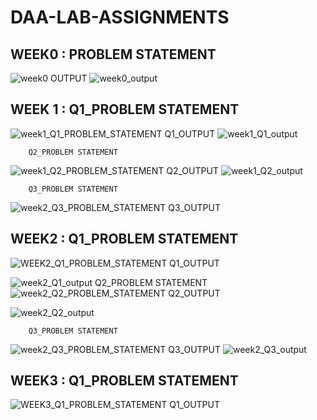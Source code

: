 # DAA-LAB-ASSIGNMENTS

## WEEK0 : PROBLEM STATEMENT
![week0](https://user-images.githubusercontent.com/75484706/127477035-ce9606da-d70f-42dd-95a2-ad00d0719aae.jpg)
        OUTPUT
![week0_output](https://user-images.githubusercontent.com/75484706/127481299-c814d40d-8dfe-41f7-8f8f-b1a80ab5b26c.jpg)

## WEEK 1 : Q1_PROBLEM STATEMENT
![week1_Q1_PROBLEM_STATEMENT](https://user-images.githubusercontent.com/75484706/127481500-311fc96b-3d1f-4b89-9f4b-5119a6b1f1c1.jpg)
        Q1_OUTPUT
![week1_Q1_output](https://user-images.githubusercontent.com/75484706/127481693-e5751480-3caa-4169-9470-b8c21987f605.jpg)
         
        Q2_PROBLEM STATEMENT
![week1_Q2_PROBLEM_STATEMENT](https://user-images.githubusercontent.com/75484706/127481901-c9920d1e-dae0-43eb-a453-f41685d02b03.jpg)
        Q2_OUTPUT
![week1_Q2_output](https://user-images.githubusercontent.com/75484706/127482106-e6c38b4d-3524-4ef9-a920-9ffe2301f995.jpg)
  
        Q3_PROBLEM STATEMENT
![week2_Q3_PROBLEM_STATEMENT](https://user-images.githubusercontent.com/75484706/127482275-6f1959a5-8ebe-450e-92be-33d8f5b9d809.jpg)
        Q3_OUTPUT
         
## WEEK2 : Q1_PROBLEM STATEMENT
![WEEK2_Q1_PROBLEM_STATEMENT](https://user-images.githubusercontent.com/75484706/127642077-de43a9a5-8eb8-472f-83ee-d24c39b01324.jpg)
        Q1_OUTPUT
        
![week2_Q1_output](https://user-images.githubusercontent.com/75484706/127656204-98dfb38d-da91-48a6-b67b-1e3fd5e5dfce.jpg) 
        Q2_PROBLEM STATEMENT
![week2_Q2_PROBLEM_STATEMENT](https://user-images.githubusercontent.com/75484706/127642310-bcf75b36-b500-473c-9153-b703b509aad9.jpg)
        Q2_OUTPUT
        
![week2_Q2_output](https://user-images.githubusercontent.com/75484706/127642454-e8de13b2-05e6-4750-8669-a00dd652773c.jpg)

        Q3_PROBLEM STATEMENT
![week2_Q3_PROBLEM_STATEMENT](https://user-images.githubusercontent.com/75484706/127642536-bb163c7e-4d63-4e44-929c-a307d135eff8.jpg)
        Q3_OUTPUT
![week2_Q3_output](https://user-images.githubusercontent.com/75484706/127648470-f24cc9f1-163f-4104-8d18-3912af9256d9.jpg)

## WEEK3 : Q1_PROBLEM STATEMENT
![WEEK3_Q1_PROBLEM_STATEMENT](https://user-images.githubusercontent.com/75484706/127819813-a698cf20-4a16-4f85-9ffe-d33183410273.jpg)
           Q1_OUTPUT
        
